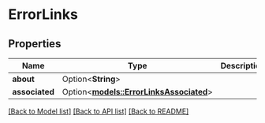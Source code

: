 # ErrorLinks

## Properties

Name | Type | Description | Notes
------------ | ------------- | ------------- | -------------
**about** | Option<**String**> |  | [optional]
**associated** | Option<[**models::ErrorLinksAssociated**](ErrorLinks_associated.md)> |  | [optional]

[[Back to Model list]](../README.md#documentation-for-models) [[Back to API list]](../README.md#documentation-for-api-endpoints) [[Back to README]](../README.md)


